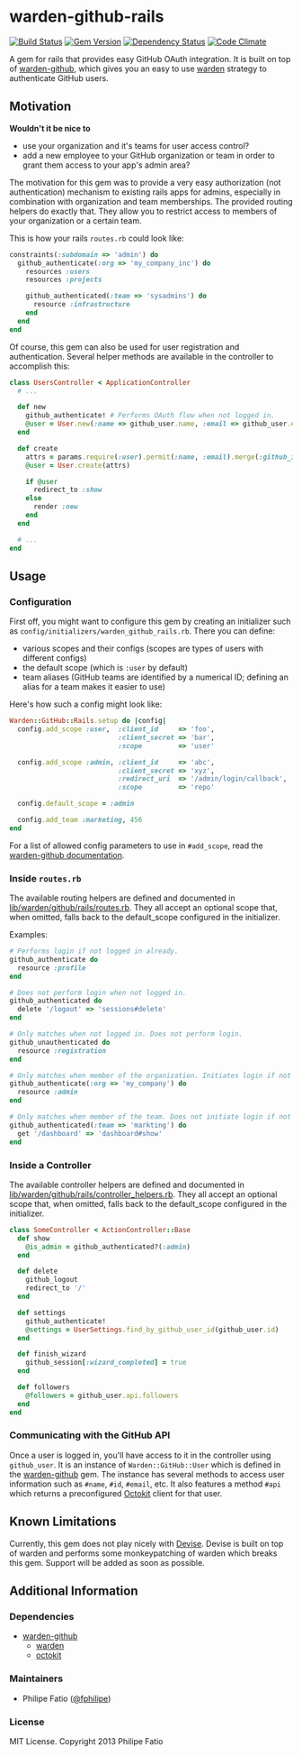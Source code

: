 # warden-github-rails

[![Build Status](https://travis-ci.org/fphilipe/warden-github-rails.png)](https://travis-ci.org/fphilipe/warden-github-rails)
[![Gem Version](https://badge.fury.io/rb/warden-github-rails.png)](http://badge.fury.io/rb/warden-github-rails)
[![Dependency Status](https://gemnasium.com/fphilipe/warden-github-rails.png)](https://gemnasium.com/fphilipe/warden-github-rails)
[![Code Climate](https://codeclimate.com/github/fphilipe/warden-github-rails.png)](https://codeclimate.com/github/fphilipe/warden-github-rails)

A gem for rails that provides easy GitHub OAuth integration.
It is built on top of [warden-github](https://github.com/atmos/warden-github), which gives you an easy to use [warden](https://github.com/hassox/warden) strategy to authenticate GitHub users.

## Motivation

**Wouldn't it be nice to**

- use your organization and it's teams for user access control?
- add a new employee to your GitHub organization or team in order to grant them access to your app's admin area?

The motivation for this gem was to provide a very easy authorization (not authentication) mechanism to existing rails apps for admins, especially in combination with organization and team memberships.
The provided routing helpers do exactly that.
They allow you to restrict access to members of your organization or a certain team.

This is how your rails `routes.rb` could look like:

```ruby
constraints(:subdomain => 'admin') do
  github_authenticate(:org => 'my_company_inc') do
    resources :users
    resources :projects

    github_authenticated(:team => 'sysadmins') do
      resource :infrastructure
    end
  end
end
```

Of course, this gem can also be used for user registration and authentication.
Several helper methods are available in the controller to accomplish this:

```ruby
class UsersController < ApplicationController
  # ...

  def new
    github_authenticate! # Performs OAuth flow when not logged in.
    @user = User.new(:name => github_user.name, :email => github_user.email)
  end

  def create
    attrs = params.require(:user).permit(:name, :email).merge(:github_id => github_user.id)
    @user = User.create(attrs)

    if @user
      redirect_to :show
    else
      render :new
    end
  end

  # ...
end
```

## Usage

### Configuration

First off, you might want to configure this gem by creating an initializer such as `config/initializers/warden_github_rails.rb`.
There you can define:

- various scopes and their configs (scopes are types of users with different configs)
- the default scope (which is `:user` by default)
- team aliases (GitHub teams are identified by a numerical ID; defining an alias for a team makes it easier to use)

Here's how such a config might look like:

```ruby
Warden::GitHub::Rails.setup do |config|
  config.add_scope :user,  :client_id     => 'foo',
                           :client_secret => 'bar',
                           :scope         => 'user'

  config.add_scope :admin, :client_id     => 'abc',
                           :client_secret => 'xyz',
                           :redirect_uri  => '/admin/login/callback',
                           :scope         => 'repo'

  config.default_scope = :admin

  config.add_team :marketing, 456
end
```

For a list of allowed config parameters to use in `#add_scope`, read the [warden-github documentation](https://github.com/atmos/warden-github#parameters).

### Inside `routes.rb`

The available routing helpers are defined and documented in [lib/warden/github/rails/routes.rb](lib/warden/github/rails/routes.rb).
They all accept an optional scope that, when omitted, falls back to the default_scope configured in the initializer.

Examples:

```ruby
# Performs login if not logged in already.
github_authenticate do
  resource :profile
end

# Does not perform login when not logged in.
github_authenticated do
  delete '/logout' => 'sessions#delete'
end

# Only matches when not logged in. Does not perform login.
github_unauthenticated do
  resource :registration
end

# Only matches when member of the organization. Initiates login if not logged in.
github_authenticate(:org => 'my_company') do
  resource :admin
end

# Only matches when member of the team. Does not initiate login if not logged in.
github_authenticated(:team => 'markting') do
  get '/dashboard' => 'dashboard#show'
end
```

### Inside a Controller

The available controller helpers are defined and documented in [lib/warden/github/rails/controller_helpers.rb](lib/warden/github/rails/controller_helpers.rb).
They all accept an optional scope that, when omitted, falls back to the default_scope configured in the initializer.

```ruby
class SomeController < ActionController::Base
  def show
    @is_admin = github_authenticated?(:admin)
  end

  def delete
    github_logout
    redirect_to '/'
  end

  def settings
    github_authenticate!
    @settings = UserSettings.find_by_github_user_id(github_user.id)
  end

  def finish_wizard
    github_session[:wizard_completed] = true
  end

  def followers
    @followers = github_user.api.followers
  end
end
```

### Communicating with the GitHub API

Once a user is logged in, you'll have access to it in the controller using `github_user`. It is an instance of `Warden::GitHub::User` which is defined in the [warden-github](https://github.com/atmos/warden-github/blob/master/lib/warden/github/user.rb) gem. The instance has several methods to access user information such as `#name`, `#id`, `#email`, etc. It also features a method `#api` which returns a preconfigured [Octokit](https://github.com/pengwynn/octokit) client for that user.

## Known Limitations

Currently, this gem does not play nicely with [Devise](https://github.com/plataformatec/devise). Devise is built on top of warden and performs some monkeypatching of warden which breaks this gem. Support will be added as soon as possible.

## Additional Information

### Dependencies

- [warden-github](https://github.com/atmos/warden-github)
    - [warden](https://github.com/hassox/warden)
    - [octokit](https://github.com/pengwynn/octokit)

### Maintainers

- Philipe Fatio ([@fphilipe](https://github.com/fphilipe))

### License

MIT License. Copyright 2013 Philipe Fatio
